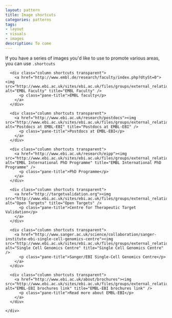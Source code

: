 ```yaml
---
layout: pattern
title: Image shortcuts
categories: patterns
tags:
- layout
- visuals
- images
description: To come
---
```


<div class="row collapse">
  If you have a series of images you'd like to use to promote various areas, you can use <code>.shortcuts</code>


  <div class="row">
    <div class="medium-up-3 columns medium-12 callout">

      <div class="column shortcuts transparent">
        <a href="http://www.embl.de/research/faculty/index.php?dtySt=0"><img src="http://www.ebi.ac.uk/sites/ebi.ac.uk/files/groups/external_relations/images/highlights/Faculty_500.jpg" alt="EMBL Faculty" title="EMBL Faculty" />
          <p class="pane-title">EMBL faculty</p>
        </a>
      </div>

      <div class="column shortcuts transparent">
        <a href="http://www.ebi.ac.uk/research/postdocs"><img src="http://www.ebi.ac.uk/sites/ebi.ac.uk/files/groups/external_relations/images/News/Postdocs_highlight.jpg" alt="Postdocs at EMBL-EBI" title="Postdocs at EMBL-EBI" />
          <p class="pane-title">Postdocs at EMBL-EBI</p>
        </a>
      </div>

      <div class="column shortcuts transparent">
        <a href="http://www.ebi.ac.uk/research/eipp"><img src="http://www.ebi.ac.uk/sites/ebi.ac.uk/files/groups/external_relations/images/highlights/PhD_500.jpg" alt="EMBL International PhD Programme" title="EMBL International PhD Programme" />
          <p class="pane-title">PhD Programme</p>
        </a>
      </div>

      <div class="column shortcuts transparent">
        <a href="http://targetvalidation.org"><img src="http://www.ebi.ac.uk/sites/ebi.ac.uk/files/groups/external_relations/images/highlights/CTTV_highlight.jpg" alt="Open Targets" title="Open Targets" />
          <p class="pane-title">Centre for Therapeutic Target Validation</p>
        </a>
      </div>

      <div class="column shortcuts transparent">
        <a href="http://www.sanger.ac.uk/science/collaboration/sanger-institute-ebi-single-cell-genomics-centre"><img src="http://www.ebi.ac.uk/sites/ebi.ac.uk/files/groups/external_relations/images/News/Single_cell_genomics_centre_highlight.jpg" alt="Single Cell Genomics Centre" title="Single Cell Genomics Centre" />
          <p class="pane-title">Sanger/EBI Single-Cell Genomics Centre</p>
        </a>
      </div>

      <div class="column shortcuts transparent">
        <a href="http://www.ebi.ac.uk/about/brochures"><img src="http://www.ebi.ac.uk/sites/ebi.ac.uk/files/groups/external_relations/images/highlights/Brochure_highlights.jpg" alt="EMBL-EBI brochures link" title="EMBL-EBI brochures link" />
          <p class="pane-title">Read more about EMBL-EBI</p>
        </a>
      </div>

    </div>
  </div> <!-- /row -->

</div>
